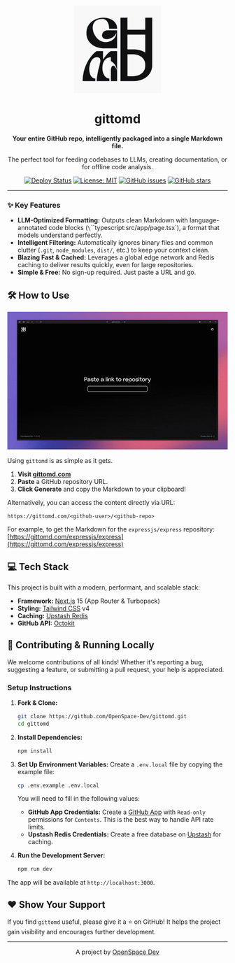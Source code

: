 <div align="center">
  <picture>
    <source media="(prefers-color-scheme: dark)" srcset="./public/icons/logo_black.png">
    <source media="(prefers-color-scheme: light)" srcset="./public/icons/logo_white.png">
    <img alt="gittomd Logo" src="./public/icons/logo_white.png" width="200">
  </picture>
  <h1>gittomd</h1>
  <p><strong>Your entire GitHub repo, intelligently packaged into a single Markdown file.</strong></p>
  <p>The perfect tool for feeding codebases to LLMs, creating documentation, or for offline code analysis.</p>
</div>

<div align="center">

[![Deploy Status](https://api.netlify.com/api/v1/badges/d3c3ceb7-abd4-4bda-bbbf-07a3a60ae10b/deploy-status)](https://app.netlify.com/projects/gittomd/deploys)
[![License: MIT](https://img.shields.io/badge/License-MIT-yellow.svg)](https://opensource.org/licenses/MIT)
[![GitHub issues](https://img.shields.io/github/issues/OpenSpace-Dev/gittomd)](https://github.com/OpenSpace-Dev/gittomd/issues)
[![GitHub stars](https://img.shields.io/github/stars/OpenSpace-Dev/gittomd)](https://github.com/OpenSpace-Dev/gittomd/stargazers)

</div>

---

### ✨ Key Features

*   **LLM-Optimized Formatting:** Outputs clean Markdown with language-annotated code blocks (`\`\`\`typescript:src/app/page.tsx`), a format that models understand perfectly.
*   **Intelligent Filtering:** Automatically ignores binary files and common clutter (`.git`, `node_modules`, `dist/`, etc.) to keep your context clean.
*   **Blazing Fast & Cached:** Leverages a global edge network and Redis caching to deliver results quickly, even for large repositories.
*   **Simple & Free:** No sign-up required. Just paste a URL and go.





## 🛠️ How to Use

![gittomd Demo GIF](./public/images/usage.gif)

Using `gittomd` is as simple as it gets.

1.  **Visit [gittomd.com](https://gittomd.com)**
2.  **Paste** a GitHub repository URL.
3.  **Click Generate** and copy the Markdown to your clipboard!

Alternatively, you can access the content directly via URL:

```
https://gittomd.com/<github-user>/<github-repo>
```

For example, to get the Markdown for the `expressjs/express` repository:
[https://gittomd.com/expressjs/express](https://gittomd.com/expressjs/express)

## 💻 Tech Stack

This project is built with a modern, performant, and scalable stack:

*   **Framework:** [Next.js](https://nextjs.org/) 15 (App Router & Turbopack)
*   **Styling:** [Tailwind CSS](https://tailwindcss.com/) v4
*   **Caching:** [Upstash Redis](https://upstash.com/)
*   **GitHub API:** [Octokit](https://github.com/octokit/octokit.js)

## 🤝 Contributing & Running Locally

We welcome contributions of all kinds! Whether it's reporting a bug, suggesting a feature, or submitting a pull request, your help is appreciated.

### Setup Instructions

1.  **Fork & Clone:**
    ```bash
    git clone https://github.com/OpenSpace-Dev/gittomd.git
    cd gittomd
    ```

2.  **Install Dependencies:**
    ```bash
    npm install
    ```

3.  **Set Up Environment Variables:**
    Create a `.env.local` file by copying the example file:
    ```bash
    cp .env.example .env.local
    ```
    You will need to fill in the following values:
    *   **GitHub App Credentials:** Create a [GitHub App](https://docs.github.com/en/apps/creating-github-apps/creating-a-github-app) with `Read-only` permissions for `Contents`. This is the best way to handle API rate limits.
    *   **Upstash Redis Credentials:** Create a free database on [Upstash](https://upstash.com/) for caching.

4.  **Run the Development Server:**
    ```bash
    npm run dev
    ```

The app will be available at `http://localhost:3000`.

## ❤️ Show Your Support

If you find `gittomd` useful, please give it a ⭐️ on GitHub! It helps the project gain visibility and encourages further development.

---

<div align="center">
  <p>A project by <a href="https://openspace.team">OpenSpace Dev</a></p>
</div>